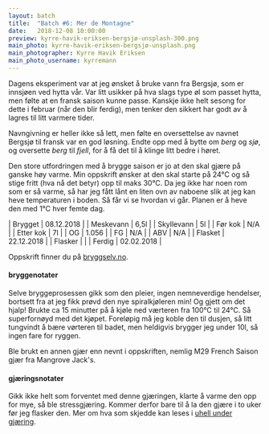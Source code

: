 ```yaml
---
layout: batch
title:  "Batch #6: Mer de Montagne"
date:   2018-12-08 10:00:00
preview: kyrre-havik-eriksen-bergsjø-unsplash-300.png
main_photo: kyrre-havik-eriksen-bergsjø-unsplash.png
main_photographer: Kyrre Havik Eriksen
main_photo_username: kyrremann
---
```


Dagens eksperiment var at jeg ønsket å bruke vann fra Bergsjø, som er innsjøen ved hytta vår. Var litt usikker på hva slags type øl som passet hytta, men følte at en fransk saison kunne passe. Kanskje ikke helt sesong for dette i februar (når den blir ferdig), men tenker den sikkert har godt av å lagres til litt varmere tider.

Navngivning er heller ikke så lett, men følte en oversettelse av navnet Bergsjø til fransk var en god løsning. Endte opp med å bytte om *berg* og *sjø*, og oversette *berg* til *fjell*, for å få det til å klinge litt bedre i høret.

Den store utfordringen med å brygge saison er jo at den skal gjære på ganske høy varme. Min oppskrift ønsker at den skal starte på 24°C og så stige fritt (hva nå det betyr) opp til maks 30°C. Da jeg ikke har noen rom som er så varme, så har jeg fått lånt en liten ovn av naboene slik at jeg kan heve temperaturen i boden. Så får vi se hvordan vi går. Planen er å heve den med 1°C hver femte dag.


| Brygget    | 08.12.2018 |
| Meskevann  | 6,5l       |
| Skyllevann | 5l         |
| Før kok    | N/A        |
| Etter kok  | 7l         |
| OG         | 1.056      |
| FG         | N/A        |
| ABV        | N/A        |
| Flasket    | 22.12.2018 |
| Flasker    |            |
| Ferdig     | 02.02.2018 |

Oppskrift finner du på [bryggselv.no](https://www.bryggselv.no/finest/104872/saison-rustique-allgrain-%C3%B8lsett-25-liter).


#### bryggenotater

Selve bryggeprosessen gikk som den pleier, ingen nemneverdige hendelser, bortsett fra at jeg fikk prøvd den nye spiralkjøleren min! Og gjett om det hjalp! Brukte ca 15 minutter på å kjøle ned værteren fra 100°C til 24°C. Så superfornøyd med det kjøpet. Foreløpig må jeg koble den til dusjen, så litt tungvindt å bære vørteren til badet, men heldigvis brygger jeg under 10l, så ingen fare for ryggen.

Ble brukt en annen gjær enn nevnt i oppskriften, nemlig M29 French Saison gjær fra Mangrove Jack's.


#### gjæringsnotater

Gikk ikke helt som forventet med denne gjæringen, klarte å varme den opp for mye, så ble stressgjæring. Kommer derfor bare til å la den gjære i to uker før jeg flasker den. Mer om hva som skjedde kan leses i [uhell under gjæring](/2018/12/10/uhell-under-gjæring).
